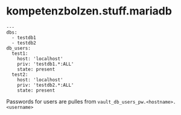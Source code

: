 # kompetenzbolzen.stuff.mariadb

```
---
dbs:
  - testdb1
  - testdb2
db_users:
  test1:
    host: 'localhost'
    priv: 'testdb1.*:ALL'
    state: present
  test2:
    host: 'localhost'
    priv: 'testdb2.*:ALL'
    state: present
```

Passwords for users are pulles from `vault_db_users_pw.<hostname>.<username>`
